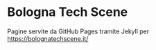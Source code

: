 # Bologna Tech Scene

Pagine servite da GitHub Pages tramite Jekyll per https://bolognatechscene.it/
